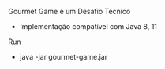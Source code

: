 Gourmet Game é um Desafio Técnico  

- Implementação compatível com Java 8, 11

Run
- java -jar gourmet-game.jar
